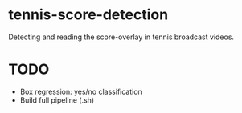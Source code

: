 # tennis-score-detection
Detecting and reading the score-overlay in tennis broadcast videos.

# TODO
- Box regression: yes/no classification
- Build full pipeline (.sh)
